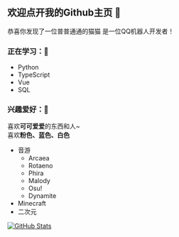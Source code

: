 ## 欢迎点开我的Github主页 👋 

恭喜你发现了一位普普通通的猫猫
是一位QQ机器人开发者！

### 正在学习：📕
- Python
- TypeScript
- Vue
- SQL

### 兴趣爱好：🎵
喜欢**可可爱爱**的东西和人~<br>
喜欢**粉色、蓝色、白色**
- 音游
  - Arcaea
  - Rotaeno
  - Phira
  - Malody
  - Osu!
  - Dynamite
- Minecraft
- 二次元

[![GitHub Stats](https://github-readme-stats.vercel.app/api?username=RaTaiHok&show_icons=true)](#)
